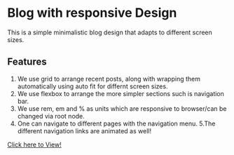 # Blog with responsive Design

This is a simple minimalistic blog design that adapts to different screen sizes.

## Features
1. We use grid to arrange recent posts, along with wrapping them automatically using auto fit for differnt screen sizes.
2. We use flexbox to arrange the more simpler sections such is navigation bar.
3. We use rem, em and % as units which are responsive to browser/can be changed via root node.
4. One can navigate to different pages with the navigation menu. 
5.The different navigation links are animated as well!

[Click here to View!](https://ludrahsgartage.github.io/Blog-Responsive-Design/)
